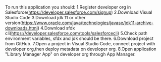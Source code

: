 To run this application you should:
1.Register developer org in Salesforce(https://developer.salesforce.com/signup)
2.Download Visual Studio Code
3.Download jdk 11 or other version(https://www.oracle.com/java/technologies/javase/jdk11-archive-downloads.html)
4.Download sfdx cli(https://developer.salesforce.com/tools/salesforcecli)
5.Check path environment variables, sfdx and jdk should be there.
6.Download project from GitHub.
7.Open a project in Visual Studio Code, connect project with developer org,then deploy metadata on developer org.
8.Open application "Library Manager App" on developer org through App Manager.
